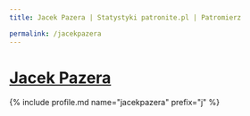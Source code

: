 ```yaml
---
title: Jacek Pazera | Statystyki patronite.pl | Patromierz

permalink: /jacekpazera
---
```


# [Jacek Pazera](https://patronite.pl/jacekpazera)

{% include profile.md name="jacekpazera" prefix="j" %}
